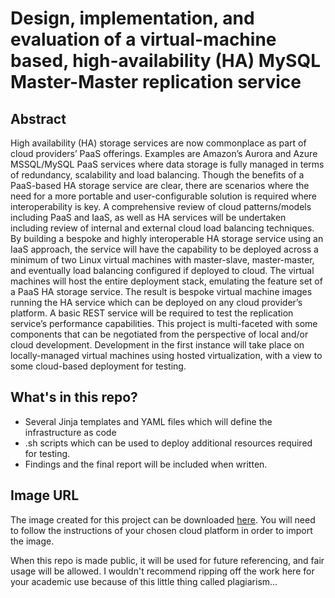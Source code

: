 # Design, implementation, and evaluation of a virtual-machine based, high-availability (HA) MySQL Master-Master replication service
## Abstract
High availability (HA) storage services are now commonplace as part of cloud providers’ PaaS offerings. Examples are Amazon’s Aurora and Azure MSSQL/MySQL PaaS services where data storage is fully managed in terms of redundancy, scalability and load balancing. Though the benefits of a PaaS-based HA storage service are clear, there are scenarios where the need for a more portable and user-configurable solution is required where interoperability is key. A comprehensive review of cloud patterns/models including PaaS and IaaS, as well as HA services will be undertaken including review of internal and external cloud load balancing techniques. By building a bespoke and highly interoperable HA storage service using an IaaS approach, the service will have the capability to be deployed across a minimum of two Linux virtual machines with master-slave, master-master, and eventually load balancing configured if deployed to cloud. The virtual machines will host the entire deployment stack, emulating the feature set of a PaaS HA storage service. The result is bespoke virtual machine images running the HA service which can be deployed on any cloud provider’s platform. A basic REST service will be required to test the replication service’s performance capabilities. This project is multi-faceted with some components that can be negotiated from the perspective of local and/or cloud development. Development in the first instance will take place on locally-managed virtual machines using hosted virtualization, with a view to some cloud-based deployment for testing.
## What's in this repo?
* Several Jinja templates and YAML files which will define the infrastructure as code
* .sh scripts which can be used to deploy additional resources required for testing. 
* Findings and the final report will be included when written.
## Image URL
The image created for this project can be downloaded [here](https://storage.googleapis.com/16605155/master-stack-v3.tar.gz). You will need to follow the instructions of your chosen cloud platform in order to import the image.

When this repo is made public, it will be used for future referencing, and fair usage will be allowed. I wouldn't recommend ripping off the work here for your academic use because of this little thing called plagiarism...
